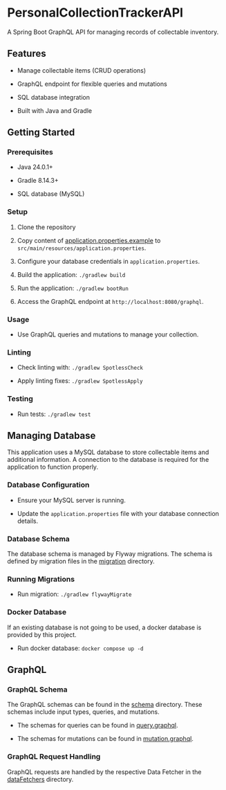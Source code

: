 # PersonalCollectionTrackerAPI

A Spring Boot GraphQL API for managing records of collectable inventory.

## Features

- Manage collectable items (CRUD operations)

- GraphQL endpoint for flexible queries and mutations

- SQL database integration

- Built with Java and Gradle

## Getting Started

### Prerequisites

- Java 24.0.1+

- Gradle 8.14.3+

- SQL database (MySQL)

### Setup

1. Clone the repository

2. Copy content of [application.properties.example](`src/main/resources/application.properties.example`) to `src/main/resources/application.properties`.

3. Configure your database credentials in `application.properties`.

4. Build the application: `./gradlew build`

5. Run the application: `./gradlew bootRun`

6. Access the GraphQL endpoint at `http://localhost:8080/graphql`.

### Usage

- Use GraphQL queries and mutations to manage your collection.

### Linting

- Check linting with: `./gradlew SpotlessCheck`

- Apply linting fixes: `./gradlew SpotlessApply`

### Testing

- Run tests: `./gradlew test`

## Managing Database

This application uses a MySQL database to store collectable items and additional information.
A connection to the database is required for the application to function properly.

### Database Configuration

- Ensure your MySQL server is running.

- Update the `application.properties` file with your database connection details.

### Database Schema

The database schema is managed by Flyway migrations.
The schema is defined by migration files in the [migration](`src/main/resources/db/migration`) directory.

### Running Migrations

- Run migration: `./gradlew flywayMigrate`

### Docker Database

If an existing database is not going to be used, a docker database is provided by this project.

- Run docker database: `docker compose up -d`

## GraphQL

### GraphQL Schema

The GraphQL schemas can be found in the [schema](`src/main/resources/schema`) directory.
These schemas include input types, queries, and mutations.

- The schemas for queries can be found in [query.graphql](`src/main/resources/schema/query.graphql`).

- The schemas for mutations can be found in [mutation.graphql](`src/main/resources/schema/mutation.graphql`).

### GraphQL Request Handling

GraphQL requests are handled by the respective Data Fetcher in the [dataFetchers](`src/main/java/app/dataFetchers`) directory.

